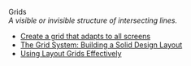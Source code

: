 Grids  
_A visible or invisible structure of intersecting lines._

*   [Create a grid that adapts to all screens](http://www.creativebloq.com/web-design/create-grid-adapts-all-screens-71621286)
*   [The Grid System: Building a Solid Design Layout](https://www.interaction-design.org/literature/article/the-grid-system-building-a-solid-design-layout)  
*   [Using Layout Grids Effectively](https://www.designersinsights.com/designer-resources/using-layout-grids-effectively/)  
